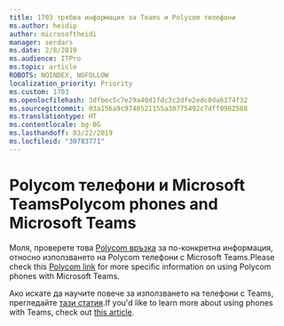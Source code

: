 ```yaml
---
title: 1703 трябва информация за Teams и Polycom телефони
ms.author: heidip
author: microsoftheidi
manager: serdars
ms.date: 2/8/2019
ms.audience: ITPro
ms.topic: article
ROBOTS: NOINDEX, NOFOLLOW
localization_priority: Priority
ms.custom: 1703
ms.openlocfilehash: 3dfbec5c7e29a40d1fdc3c2dfe2edc0da6374f32
ms.sourcegitcommit: 03a156a9c9740521155a30775492c7dff0982588
ms.translationtype: HT
ms.contentlocale: bg-BG
ms.lasthandoff: 03/22/2019
ms.locfileid: "30783771"
---
```

# <a name="polycom-phones-and-microsoft-teams"></a><span data-ttu-id="1bfdf-102">Polycom телефони и Microsoft Teams</span><span class="sxs-lookup"><span data-stu-id="1bfdf-102">Polycom phones and Microsoft Teams</span></span>

<span data-ttu-id="1bfdf-103">Моля, проверете това [Polycom връзка](http://www.polycom.com/content/dam/polycom/common/documents/faqs/polycom-phones-and-microsoft-teams-faq-enus.pdf) за по-конкретна информация, относно използването на Polycom телефони с Microsoft Teams.</span><span class="sxs-lookup"><span data-stu-id="1bfdf-103">Please check this [Polycom link](http://www.polycom.com/content/dam/polycom/common/documents/faqs/polycom-phones-and-microsoft-teams-faq-enus.pdf) for more specific information on using Polycom phones with Microsoft Teams.</span></span>

<span data-ttu-id="1bfdf-104">Ако искате да научите повече за използването на телефони с Teams, прегледайте [тази статия](https://docs.microsoft.com/bg-BG/microsoftteams/phones-for-teams).</span><span class="sxs-lookup"><span data-stu-id="1bfdf-104">If you'd like to learn more about using phones with Teams, check out [this article](https://docs.microsoft.com/bg-BG/microsoftteams/phones-for-teams).</span></span>
